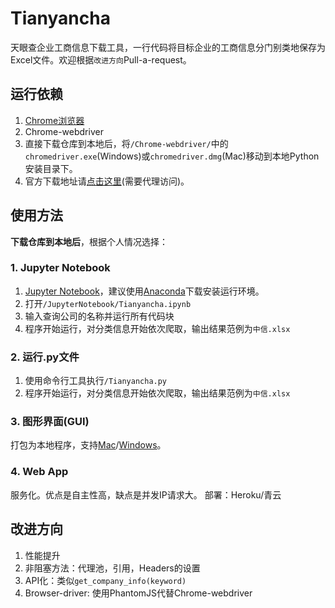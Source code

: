 # Tianyancha
天眼查企业工商信息下载工具，一行代码将目标企业的工商信息分门别类地保存为Excel文件。欢迎根据`改进方向`Pull-a-request。

## 运行依赖
1. [Chrome浏览器](https://www.google.com/chrome/)
2. Chrome-webdriver
  1. 直接下载仓库到本地后，将`/Chrome-webdriver/`中的`chromedriver.exe`(Windows)或`chromedriver.dmg`(Mac)移动到本地Python安装目录下。
  2. 官方下载地址请[点击这里](https://sites.google.com/a/chromium.org/chromedriver/downloads)(需要代理访问)。

## 使用方法
**下载仓库到本地后**，根据个人情况选择：

### 1. Jupyter Notebook
1. [Jupyter Notebook](http://jupyter.org/)，建议使用[Anaconda](https://www.anaconda.com/download/)下载安装运行环境。
1. 打开`/JupyterNotebook/Tianyancha.ipynb`
3. 输入查询公司的名称并运行所有代码块
5. 程序开始运行，对分类信息开始依次爬取，输出结果范例为`中信.xlsx`

### 2. 运行.py文件
1. 使用命令行工具执行`/Tianyancha.py`
3. 程序开始运行，对分类信息开始依次爬取，输出结果范例为`中信.xlsx`

### 3. 图形界面(GUI)
打包为本地程序，支持[Mac](https://py2app.readthedocs.io/en/latest/)/[Windows](http://www.py2exe.org/)。

### 4. Web App
服务化。优点是自主性高，缺点是并发IP请求大。
部署：Heroku/青云

## 改进方向
1. 性能提升
  1. 非阻塞方法：代理池，引用，Headers的设置
2. API化：类似`get_company_info(keyword)`
3. Browser-driver: 使用PhantomJS代替Chrome-webdriver
